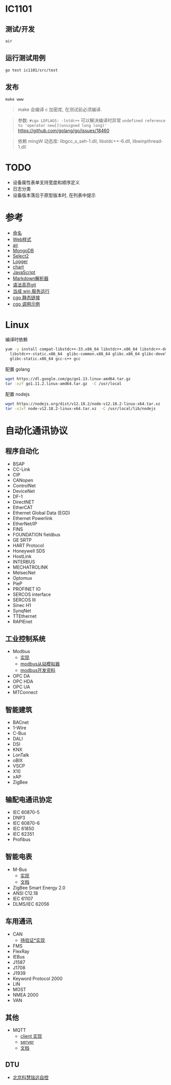 # IC1101


## 测试/开发

`air`

## 运行测试用例

`go test ic1101/src/test`

## 发布

`make www`

> make 会编译 c 加密库, 在测试前必须编译.

> 参数: `#cgo LDFLAGS: -lstdc++` 可以解决编译时异常
  `undefined reference to 'operator new[](unsigned long long)'`
  https://github.com/golang/go/issues/18460
  
> 依赖 mingW 动态库:
  libgcc_s_seh-1.dll, libstdc++-6.dll, libwinpthread-1.dll


# TODO

* 设备属性表单支持宽度和顺序定义
* 日志分类
* 设备版本落后于原型版本时, 在列表中提示


# 参考

* [命名](ttps://www.universeguide.com/galaxy/ic1101)
* [Web样式](https://purecss.io/layouts/)
* [air](https://github.com/cosmtrek/air)
* [MongoDB](https://docs.mongodb.com/manual/reference/method/db.collection.insertOne/)
* [Select2](https://select2.org/data-sources/ajax)
* [Logger](https://godoc.org/go.uber.org/zap)
* [chart](https://github.com/apache/incubator-echarts)
* [JavaScript](https://github.com/dop251/goja)
* [Markdown解析器](https://github.com/markdown-it/markdown-it)
* [语法高亮](https://prismjs.com/)[git](https://github.com/PrismJS/prism)
* [当成 win 服务运行](http://nssm.cc/download)
* [cgo 静态链接](https://blog.madewithdrew.com/post/statically-linking-c-to-go/)
* [cgo 调用示例](https://github.com/draffensperger/go-interlang)


# Linux

编译时依赖

```sh
yum -y install compat-libstdc++-33.x86_64 libstdc++.x86_64 libstdc++-devel.x86_64\
  libstdc++-static.x86_64  glibc-common.x86_64 glibc.x86_64 glibc-devel.x86_64\
  glibc-static.x86_64 gcc-c++ gcc
```

配置 golang

```sh
wget https://dl.google.com/go/go1.13.linux-amd64.tar.gz
tar -xzf go1.11.2.linux-amd64.tar.gz  -C /usr/local 
```

配置 nodejs

```sh
wget https://nodejs.org/dist/v12.18.2/node-v12.18.2-linux-x64.tar.xz
tar -xJvf node-v12.18.2-linux-x64.tar.xz  -C /usr/local/lib/nodejs 
```


# 自动化通讯协议

## 程序自动化
* BSAP
* CC-Link
* CIP
* CANopen
* ControlNet
* DeviceNet
* DF-1
* DirectNET
* EtherCAT
* Ethernet Global Data (EGD)
* Ethernet Powerlink
* EtherNet/IP
* FINS
* FOUNDATION fieldbus
* GE SRTP
* HART Protocol
* Honeywell SDS
* HostLink
* INTERBUS
* MECHATROLINK
* MelsecNet
* Optomux
* PieP
* PROFINET IO
* SERCOS interface
* SERCOS III
* Sinec H1
* SynqNet
* TTEthernet
* RAPIEnet

## 工业控制系统
* Modbus
  * [实现](github.com/yanmingsohu/modbus)
  * [modbus从站模拟器](https://www.modbusdriver.com/diagslave.html)
  * [modbus开发资料](http://www.dalescott.net/modbus-development/)
* OPC DA
* OPC HDA
* OPC UA
* MTConnect

## 智能建筑
* BACnet
* 1-Wire
* C-Bus
* DALI
* DSI
* KNX
* LonTalk
* oBIX
* VSCP
* X10
* xAP
* ZigBee

## 输配电通讯协定
* IEC 60870-5
* DNP3
* IEC 60870-6
* IEC 61850
* IEC 62351
* Profibus

## 智能电表
* M-Bus 
  * [实现](https://github.com/rscada/libmbus) 
  * [文档](https://m-bus.com/documentation-wired/01-introduction)
* ZigBee Smart Energy 2.0
* ANSI C12.18
* IEC 61107
* DLMS/IEC 62056

## 车用通讯
* CAN
  * [待验证*实现](https://github.com/brutella/can)
* FMS
* FlexRay
* IEBus
* J1587
* J1708
* J1939
* Keyword Protocol 2000
* LIN
* MOST
* NMEA 2000
* VAN

## 其他
* MQTT
  * [client 实现](https://github.com/eclipse/paho.mqtt.golang)
  * [server](https://github.com/VolantMQ/volantmq)
  * [文档](https://mcxiaoke.gitbooks.io/mqtt-cn/content/mqtt/01-Introduction.html)


## DTU
* [北京科慧铭远自控](http://www.msi-automation.com/jishuzhichi.html)